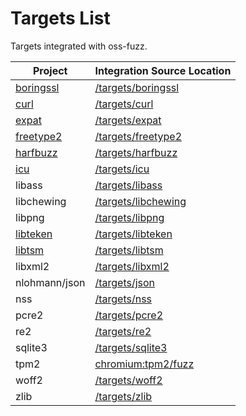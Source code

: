 # Targets List

Targets integrated with oss-fuzz.

| Project | Integration Source Location |
| ------------ | --------------- |
| [boringssl](https://boringssl.googlesource.com/boringssl/) | [/targets/boringssl](https://github.com/google/oss-fuzz/tree/master/targets/boringssl) |
| [curl](https://curl.haxx.se/) | [/targets/curl](https://github.com/google/oss-fuzz/tree/master/targets/curl) |
| [expat](http://expat.sourceforge.net/) | [/targets/expat](https://github.com/google/oss-fuzz/tree/master/targets/expat) |
| [freetype2](https://www.freetype.org/) | [/targets/freetype2](https://github.com/google/oss-fuzz/tree/master/targets/freetype2) |
| [harfbuzz](http://www.harfbuzz.org/) | [/targets/harfbuzz](https://github.com/google/oss-fuzz/tree/master/targets/harfbuzz) |
| [icu](http://site.icu-project.org/) | [/targets/icu](https://github.com/google/oss-fuzz/tree/master/targets/icu) |
| libass | [/targets/libass](https://github.com/google/oss-fuzz/tree/master/targets/libass) |
| libchewing | [/targets/libchewing](https://github.com/google/oss-fuzz/tree/master/targets/libchewing) |
| libpng | [/targets/libpng](https://github.com/google/oss-fuzz/tree/master/targets/libpng) |
| [libteken](http://80386.nl/projects/libteken/) | [/targets/libteken](https://github.com/google/oss-fuzz/tree/master/targets/libteken) |
| [libtsm](https://www.freedesktop.org/wiki/Software/kmscon/libtsm/) | [/targets/libtsm](https://github.com/google/oss-fuzz/tree/master/targets/libtsm) |
| libxml2 | [/targets/libxml2](https://github.com/google/oss-fuzz/tree/master/targets/libxml2) |
| nlohmann/json | [/targets/json](https://github.com/google/oss-fuzz/tree/master/targets/json) |
| nss | [/targets/nss](https://github.com/google/oss-fuzz/tree/master/targets/nss) |
| pcre2 | [/targets/pcre2](https://github.com/google/oss-fuzz/tree/master/targets/pcre2) |
| re2 | [/targets/re2](https://github.com/google/oss-fuzz/tree/master/targets/re2) |
| sqlite3 | [/targets/sqlite3](https://github.com/google/oss-fuzz/tree/master/targets/sqlite3) | 
| tpm2 | [chromium:tpm2/fuzz](https://chromium.googlesource.com/chromiumos/third_party/tpm2/+/master/fuzz/) |
| woff2 | [/targets/woff2](https://github.com/google/oss-fuzz/tree/master/targets/woff2) |
| zlib | [/targets/zlib](https://github.com/google/oss-fuzz/tree/master/targets/zlib) |
